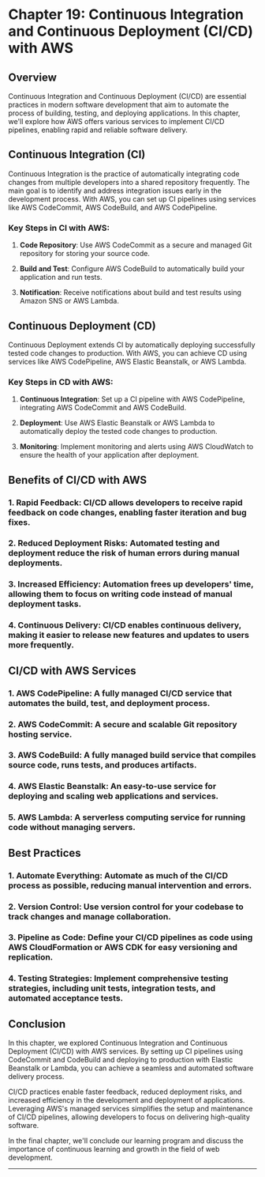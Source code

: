 # Chapter 19: Continuous Integration and Continuous Deployment (CI/CD) with AWS

## Overview

Continuous Integration and Continuous Deployment (CI/CD) are essential practices in modern software development that aim to automate the process of building, testing, and deploying applications. In this chapter, we'll explore how AWS offers various services to implement CI/CD pipelines, enabling rapid and reliable software delivery.

## Continuous Integration (CI)

Continuous Integration is the practice of automatically integrating code changes from multiple developers into a shared repository frequently. The main goal is to identify and address integration issues early in the development process. With AWS, you can set up CI pipelines using services like AWS CodeCommit, AWS CodeBuild, and AWS CodePipeline.

### Key Steps in CI with AWS:

1. **Code Repository**: Use AWS CodeCommit as a secure and managed Git repository for storing your source code.

2. **Build and Test**: Configure AWS CodeBuild to automatically build your application and run tests.

3. **Notification**: Receive notifications about build and test results using Amazon SNS or AWS Lambda.

## Continuous Deployment (CD)

Continuous Deployment extends CI by automatically deploying successfully tested code changes to production. With AWS, you can achieve CD using services like AWS CodePipeline, AWS Elastic Beanstalk, or AWS Lambda.

### Key Steps in CD with AWS:

1. **Continuous Integration**: Set up a CI pipeline with AWS CodePipeline, integrating AWS CodeCommit and AWS CodeBuild.

2. **Deployment**: Use AWS Elastic Beanstalk or AWS Lambda to automatically deploy the tested code changes to production.

3. **Monitoring**: Implement monitoring and alerts using AWS CloudWatch to ensure the health of your application after deployment.

## Benefits of CI/CD with AWS

### 1. **Rapid Feedback**: CI/CD allows developers to receive rapid feedback on code changes, enabling faster iteration and bug fixes.

### 2. **Reduced Deployment Risks**: Automated testing and deployment reduce the risk of human errors during manual deployments.

### 3. **Increased Efficiency**: Automation frees up developers' time, allowing them to focus on writing code instead of manual deployment tasks.

### 4. **Continuous Delivery**: CI/CD enables continuous delivery, making it easier to release new features and updates to users more frequently.

## CI/CD with AWS Services

### 1. **AWS CodePipeline**: A fully managed CI/CD service that automates the build, test, and deployment process.

### 2. **AWS CodeCommit**: A secure and scalable Git repository hosting service.

### 3. **AWS CodeBuild**: A fully managed build service that compiles source code, runs tests, and produces artifacts.

### 4. **AWS Elastic Beanstalk**: An easy-to-use service for deploying and scaling web applications and services.

### 5. **AWS Lambda**: A serverless computing service for running code without managing servers.

## Best Practices

### 1. **Automate Everything**: Automate as much of the CI/CD process as possible, reducing manual intervention and errors.

### 2. **Version Control**: Use version control for your codebase to track changes and manage collaboration.

### 3. **Pipeline as Code**: Define your CI/CD pipelines as code using AWS CloudFormation or AWS CDK for easy versioning and replication.

### 4. **Testing Strategies**: Implement comprehensive testing strategies, including unit tests, integration tests, and automated acceptance tests.

## Conclusion

In this chapter, we explored Continuous Integration and Continuous Deployment (CI/CD) with AWS services. By setting up CI pipelines using CodeCommit and CodeBuild and deploying to production with Elastic Beanstalk or Lambda, you can achieve a seamless and automated software delivery process.

CI/CD practices enable faster feedback, reduced deployment risks, and increased efficiency in the development and deployment of applications. Leveraging AWS's managed services simplifies the setup and maintenance of CI/CD pipelines, allowing developers to focus on delivering high-quality software.

In the final chapter, we'll conclude our learning program and discuss the importance of continuous learning and growth in the field of web development.

---